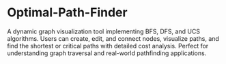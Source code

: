 # Optimal-Path-Finder
A dynamic graph visualization tool implementing BFS, DFS, and UCS algorithms. Users can create, edit, and connect nodes, visualize paths, and find the shortest or critical paths with detailed cost analysis. Perfect for understanding graph traversal and real-world pathfinding applications.
